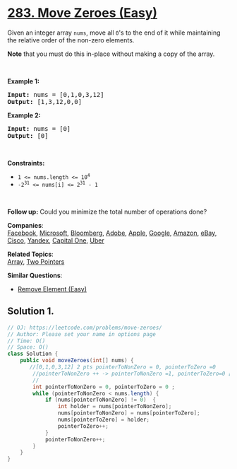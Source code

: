 # [283. Move Zeroes (Easy)](https://leetcode.com/problems/move-zeroes/)

<p>Given an integer array <code>nums</code>, move all <code>0</code>'s to the end of it while maintaining the relative order of the non-zero elements.</p>

<p><strong>Note</strong> that you must do this in-place without making a copy of the array.</p>

<p>&nbsp;</p>
<p><strong>Example 1:</strong></p>
<pre><strong>Input:</strong> nums = [0,1,0,3,12]
<strong>Output:</strong> [1,3,12,0,0]
</pre><p><strong>Example 2:</strong></p>
<pre><strong>Input:</strong> nums = [0]
<strong>Output:</strong> [0]
</pre>
<p>&nbsp;</p>
<p><strong>Constraints:</strong></p>

<ul>
	<li><code>1 &lt;= nums.length &lt;= 10<sup>4</sup></code></li>
	<li><code>-2<sup>31</sup> &lt;= nums[i] &lt;= 2<sup>31</sup> - 1</code></li>
</ul>

<p>&nbsp;</p>
<strong>Follow up:</strong> Could you minimize the total number of operations done?

**Companies**:  
[Facebook](https://leetcode.com/company/facebook), [Microsoft](https://leetcode.com/company/microsoft), [Bloomberg](https://leetcode.com/company/bloomberg), [Adobe](https://leetcode.com/company/adobe), [Apple](https://leetcode.com/company/apple), [Google](https://leetcode.com/company/google), [Amazon](https://leetcode.com/company/amazon), [eBay](https://leetcode.com/company/ebay), [Cisco](https://leetcode.com/company/cisco), [Yandex](https://leetcode.com/company/yandex), [Capital One](https://leetcode.com/company/capital-one), [Uber](https://leetcode.com/company/uber)

**Related Topics**:  
[Array](https://leetcode.com/tag/array/), [Two Pointers](https://leetcode.com/tag/two-pointers/)

**Similar Questions**:

- [Remove Element (Easy)](https://leetcode.com/problems/remove-element/)

## Solution 1.

```JAVA
// OJ: https://leetcode.com/problems/move-zeroes/
// Author: Please set your name in options page
// Time: O()
// Space: O()
class Solution {
    public void moveZeroes(int[] nums) {
       //[0,1,0,3,12] 2 pts pointerToNonZero = 0, pointerToZero =0
        //pointerToNonZero ++ -> pointerToNonZero =1, pointerToZero=0 [1,0,0,3,12] pointerToNonZero++ =2 pointerToZero++ =1
        //
        int pointerToNonZero = 0, pointerToZero = 0 ;
        while (pointerToNonZero < nums.length) {
            if (nums[pointerToNonZero] != 0)  {                
                int holder = nums[pointerToNonZero];
                nums[pointerToNonZero] = nums[pointerToZero];
                nums[pointerToZero] = holder;
                pointerToZero++;
            }            
            pointerToNonZero++;
        }        
    }
}

```
